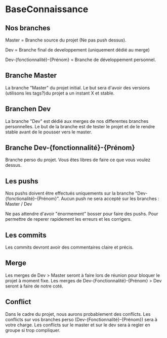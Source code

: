 # BaseConnaissance

## Nos branches

Master = Branche source du projet  (Ne pas push dessus).

Dev = Branche final de developpement (uniquement dédié au merge)

Dev-{fonctionnalité}-{Prénom} = Branche de développement personnel.


## Branche Master
La branche "Master" du projet initial. Le but sera d'avoir des versions (utilisons les tags?)du projet a un instant X et stable.

## Branchen Dev
La branche "Dev" est dédié aux merges de nos differentes branches personnelles. Le but de la branche est de tester le projet et de le rendre stable avant de le pousser vers le master.


## Branche Dev-{fonctionnalité}-{Prénom}
Branche perso du projet. Vous êtes libres de faire ce que vous voulez dessus.

## Les pushs

Nos pushs doivent être effectués uniquements sur la branche "Dev-{fonctionalité}-{Prénom}".
Aucun push ne sera accepté sur les branches : Master / Dev

Ne pas attendre d'avoir "énormement" bosser pour faire des pushs. Pour permettre de reperer rapidement les erreurs et les corrigers.

## Les commits 
Les commits devront avoir des commentaires claire et précis.


## Merge

Les merges de Dev > Master seront à faire lors de réunion pour bloquer le projet à moment fixe.
Les merges de Dev-{Fonctionnalité}-{Prénom} > Dev seront à faire de notre coté.

## Conflict 

Dans le cadre du projet, nous aurons probablement des conflicts. Les conflicts sur vos branches perso (Dev-{Fonctionnalité}-{Prénom}) sera à votre charge.
Les conflicts sur le master et sur le dev sera à regler en groupe si trop compliquer.


